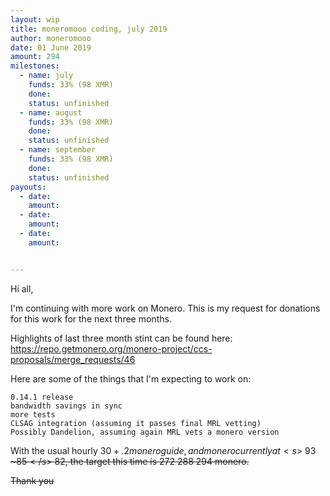 ```yaml
---
layout: wip
title: moneromooo coding, july 2019
author: moneromooo
date: 01 June 2019
amount: 294
milestones:
  - name: july
    funds: 33% (98 XMR)
    done:
    status: unfinished
  - name: august
    funds: 33% (98 XMR)
    done:
    status: unfinished
  - name: september
    funds: 33% (98 XMR)
    done:
    status: unfinished
payouts:
  - date:
    amount:
  - date:
    amount:
  - date:
    amount:


---
```


Hi all,

I'm continuing with more work on Monero. This is my request for donations for this work for the next three months.

Highlights of last three month stint can be found here:
https://repo.getmonero.org/monero-project/ccs-proposals/merge_requests/46

Here are some of the things that I'm expecting to work on:

    0.14.1 release
    bandwidth savings in sync
    more tests
    CLSAG integration (assuming it passes final MRL vetting)
    Possibly Dandelion, assuming again MRL vets a monero version

With the usual hourly $30 + .2 monero guide, and monero currently at <s>~$93</s> <s>~$85</s> ~$82, the target this time is <s>272</s> <s>288</s> 294 monero.

Thank you
